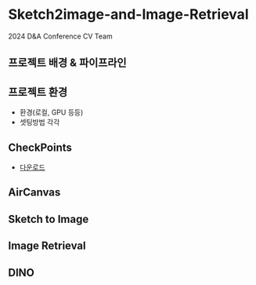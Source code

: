 # Sketch2image-and-Image-Retrieval
2024 D&amp;A Conference CV Team
## 프로젝트 배경 & 파이프라인

## 프로젝트 환경
- 환경(로컬, GPU 등등)
- 셋팅방법 각각

## CheckPoints

- [다운로드](https://drive.google.com/drive/folders/16tHzOjyHXhN-VVOLXzvbGTfwh5uv1Sff?usp=sharing)
  
## AirCanvas

## Sketch to Image

## Image Retrieval

## DINO
